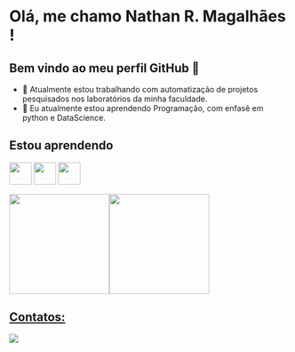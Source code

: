 # Olá, me chamo Nathan R. Magalhães ! 
## Bem vindo ao meu perfil GitHub 👋

- 🔭 Atualmente estou trabalhando com automatização de projetos pesquisados nos laboratórios da minha faculdade.
- 🌱 Eu atualmente estou aprendendo Programação, com enfasê em python e DataScience.


## Estou aprendendo
<img src="https://cdn.jsdelivr.net/gh/devicons/devicon/icons/javascript/javascript-original.svg" width="40" height="40"/> <img src="https://cdn.jsdelivr.net/gh/devicons/devicon/icons/html5/html5-original-wordmark.svg"  width="40" height="40" /> <img src="https://cdn.jsdelivr.net/gh/devicons/devicon/icons/python/python-original-wordmark.svg" width="40" height="40"/> 
        
<div>
<a href="https://github.com/nrmagalhaes1">
<img height="180em" src="https://github-readme-stats.vercel.app/api?username=nrmagalhaes1&show_icons=true&theme=default&include_all_commits=true&count_private=true"/><img height="180em" src="https://github-readme-stats.vercel.app/api/top-langs/?username=nrmagalhaes1&layout=compact&langs_count=7&theme=default"/>
</div>        

## Contatos:
<div>
<a href="https://www.linkedin.com/in/nrmagalhaes" target="_blank"><img src="https://img.shields.io/badge/-LinkedIn-%230077B5?style=for-the-badge&logo=linkedin&logoColor=white" target="_blank"></a>   
</div>
          
          
          


